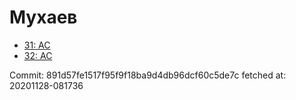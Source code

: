 # Мухаев
- [31: AC](31.md)
- [32: AC](32.md)

Commit: 891d57fe1517f95f9f18ba9d4db96dcf60c5de7c
 fetched at: 20201128-081736

